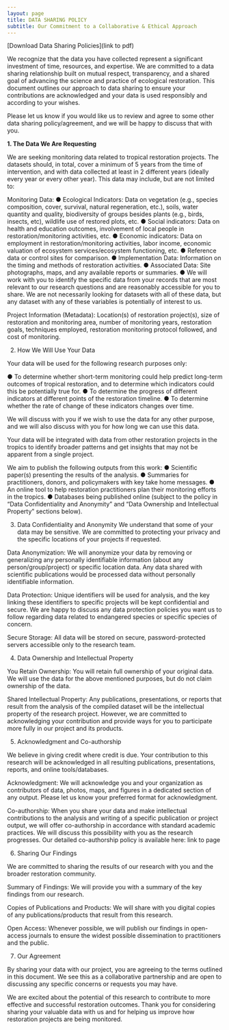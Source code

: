 ```yaml
---
layout: page
title: DATA SHARING POLICY
subtitle: Our Commitment to a Collaborative & Ethical Approach
---
```


[Download Data Sharing Policies](link to pdf)

We recognize that the data you have collected represent a significant investment of time, resources, and expertise. We are committed to a data sharing relationship built on mutual respect, transparency, and a shared goal of advancing the science and practice of ecological restoration. This document outlines our approach to data sharing to ensure your contributions are acknowledged and your data is used responsibly and according to your wishes.

Please let us know if you would like us to review and agree to some other data sharing policy/agreement, and we will be happy to discuss that with you.

**1. The Data We Are Requesting**

We are seeking monitoring data related to tropical restoration projects. The datasets should, in total, cover a minimum of 5 years from the time of intervention, and with data collected at least in 2 different years (ideally every year or every other year). This data may include, but are not limited to:

Monitoring Data:
●	Ecological Indicators: Data on vegetation (e.g., species composition, cover, survival, natural regeneration, etc.), soils, water quantity and quality, biodiversity of groups besides plants (e.g., birds, insects, etc), wildlife use of restored plots, etc.
●	Social indicators: Data on health and education outcomes, involvement of local people in restoration/monitoring activities, etc.
●	Economic indicators: Data on employment in restoration/monitoring activities, labor income, economic valuation of ecosystem services/ecosystem functioning, etc.
●	Reference data or control sites for comparison.
●	Implementation Data: Information on the timing and methods of restoration activities.
●	Associated Data: Site photographs, maps, and any available reports or summaries.
●	We will work with you to identify the specific data from your records that are most relevant to our research questions and are reasonably accessible for you to share. We are not necessarily looking for datasets with all of these data, but any dataset with any of these variables is potentially of interest to us.

Project Information (Metadata): Location(s) of restoration project(s), size of restoration and monitoring area, number of monitoring years, restoration goals, techniques employed, restoration monitoring protocol followed, and cost of monitoring.

2. How We Will Use Your Data

Your data will be used for the following research purposes only:

●	To determine whether short-term monitoring could help predict long-term outcomes of tropical restoration, and to determine which indicators could this be potentially true for.
●	To determine the progress of different indicators at different points of the restoration timeline.
●	To determine whether the rate of change of these indicators changes over time.

We will discuss with you if we wish to use the data for any other purpose, and we will also discuss with you for how long we can use this data.

Your data will be integrated with data from other restoration projects in the tropics to identify broader patterns and get insights that may not be apparent from a single project.

We aim to publish the following outputs from this work: 
●	Scientific paper(s) presenting the results of the analysis.
●	Summaries for practitioners, donors, and policymakers with key take home messages.
●	An online tool to help restoration practitioners plan their monitoring efforts in the tropics.
●	Databases being published online (subject to the policy in “Data Confidentiality and Anonymity” and “Data Ownership and Intellectual Property” sections below).

3. Data Confidentiality and Anonymity
We understand that some of your data may be sensitive. We are committed to protecting your privacy and the specific locations of your projects if requested.

Data Anonymization: We will anonymize your data by removing or generalizing any personally identifiable information (about any person/group/project) or specific location data. Any data shared with scientific publications would be processed data without personally identifiable information. 

Data Protection: Unique identifiers will be used for analysis, and the key linking these identifiers to specific projects will be kept confidential and secure. We are happy to discuss any data protection policies you want us to follow regarding data related to endangered species or specific species of concern.

Secure Storage: All data will be stored on secure, password-protected servers accessible only to the research team.

4. Data Ownership and Intellectual Property

You Retain Ownership: You will retain full ownership of your original data. We will use the data for the above mentioned purposes, but do not claim ownership of the data.

Shared Intellectual Property: Any publications, presentations, or reports that result from the analysis of the compiled dataset will be the intellectual property of the research project. However, we are committed to acknowledging your contribution and provide ways for you to participate more fully in our project and its products.

5. Acknowledgment and Co-authorship

We believe in giving credit where credit is due. Your contribution to this research will be acknowledged in all resulting publications, presentations, reports, and online tools/databases.

Acknowledgment: We will acknowledge you and your organization as contributors of data, photos, maps, and figures in a dedicated section of any output. Please let us know your preferred format for acknowledgment.

Co-authorship: When you share your data and make intellectual contributions to the analysis and writing of a specific publication or project output, we will offer co-authorship in accordance with standard academic practices. We will discuss this possibility with you as the research progresses. Our detailed co-authorship policy is available here: <insert link> link to page

6. Sharing Our Findings

We are committed to sharing the results of our research with you and the broader restoration community.

Summary of Findings: We will provide you with a summary of the key findings from our research.

Copies of Publications and Products: We will share with you digital copies of any publications/products that result from this research.

Open Access: Whenever possible, we will publish our findings in open-access journals to ensure the widest possible dissemination to practitioners and the public.

7. Our Agreement

By sharing your data with our project, you are agreeing to the terms outlined in this document. We see this as a collaborative partnership and are open to discussing any specific concerns or requests you may have.

We are excited about the potential of this research to contribute to more effective and successful restoration outcomes. Thank you for considering sharing your valuable data with us and for helping us improve how restoration projects are being monitored.



